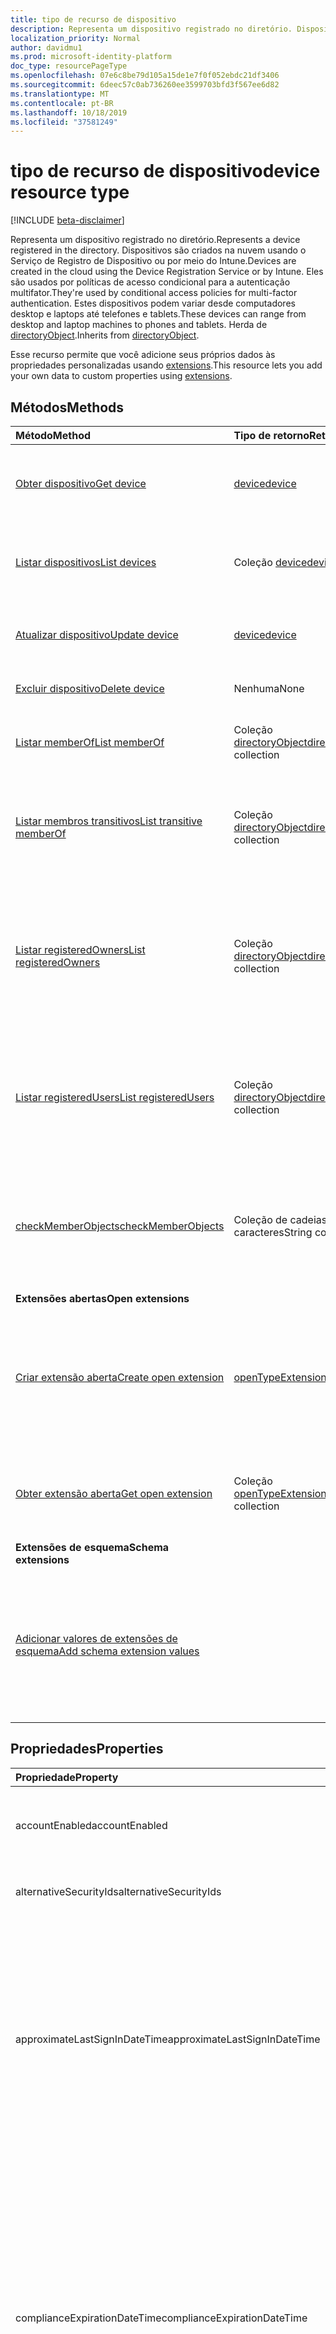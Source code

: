 ```yaml
---
title: tipo de recurso de dispositivo
description: Representa um dispositivo registrado no diretório. Dispositivos são criados na nuvem usando o Serviço de Registro de Dispositivo ou por meio do Intune. Eles são usados por políticas de acesso condicional para a autenticação multifator. Estes dispositivos podem variar desde computadores desktop e laptops até telefones e tablets. Herda de directoryObject.
localization_priority: Normal
author: davidmu1
ms.prod: microsoft-identity-platform
doc_type: resourcePageType
ms.openlocfilehash: 07e6c8be79d105a15de1e7f0f052ebdc21df3406
ms.sourcegitcommit: 6deec57c0ab736260ee3599703bfd3f567ee6d82
ms.translationtype: MT
ms.contentlocale: pt-BR
ms.lasthandoff: 10/18/2019
ms.locfileid: "37581249"
---
```

# <a name="device-resource-type"></a><span data-ttu-id="924c7-107">tipo de recurso de dispositivo</span><span class="sxs-lookup"><span data-stu-id="924c7-107">device resource type</span></span>

[!INCLUDE [beta-disclaimer](../../includes/beta-disclaimer.md)]

<span data-ttu-id="924c7-108">Representa um dispositivo registrado no diretório.</span><span class="sxs-lookup"><span data-stu-id="924c7-108">Represents a device registered in the directory.</span></span> <span data-ttu-id="924c7-109">Dispositivos são criados na nuvem usando o Serviço de Registro de Dispositivo ou por meio do Intune.</span><span class="sxs-lookup"><span data-stu-id="924c7-109">Devices are created in the cloud using the Device Registration Service or by Intune.</span></span> <span data-ttu-id="924c7-110">Eles são usados por políticas de acesso condicional para a autenticação multifator.</span><span class="sxs-lookup"><span data-stu-id="924c7-110">They're used by conditional access policies for multi-factor authentication.</span></span> <span data-ttu-id="924c7-111">Estes dispositivos podem variar desde computadores desktop e laptops até telefones e tablets.</span><span class="sxs-lookup"><span data-stu-id="924c7-111">These devices can range from desktop and laptop machines to phones and tablets.</span></span> <span data-ttu-id="924c7-112">Herda de [directoryObject](directoryobject.md).</span><span class="sxs-lookup"><span data-stu-id="924c7-112">Inherits from [directoryObject](directoryobject.md).</span></span>

<span data-ttu-id="924c7-113">Esse recurso permite que você adicione seus próprios dados às propriedades personalizadas usando [extensions](/graph/extensibility-overview).</span><span class="sxs-lookup"><span data-stu-id="924c7-113">This resource lets you add your own data to custom properties using [extensions](/graph/extensibility-overview).</span></span>

## <a name="methods"></a><span data-ttu-id="924c7-114">Métodos</span><span class="sxs-lookup"><span data-stu-id="924c7-114">Methods</span></span>

| <span data-ttu-id="924c7-115">Método</span><span class="sxs-lookup"><span data-stu-id="924c7-115">Method</span></span>       | <span data-ttu-id="924c7-116">Tipo de retorno</span><span class="sxs-lookup"><span data-stu-id="924c7-116">Return Type</span></span>  |<span data-ttu-id="924c7-117">Descrição</span><span class="sxs-lookup"><span data-stu-id="924c7-117">Description</span></span>|
|:---------------|:--------|:----------|
|[<span data-ttu-id="924c7-118">Obter dispositivo</span><span class="sxs-lookup"><span data-stu-id="924c7-118">Get device</span></span>](../api/device-get.md) | [<span data-ttu-id="924c7-119">device</span><span class="sxs-lookup"><span data-stu-id="924c7-119">device</span></span>](device.md) |<span data-ttu-id="924c7-120">Leia as propriedades e as relações do objeto Device.</span><span class="sxs-lookup"><span data-stu-id="924c7-120">Read properties and relationships of device object.</span></span>|
|[<span data-ttu-id="924c7-121">Listar dispositivos</span><span class="sxs-lookup"><span data-stu-id="924c7-121">List devices</span></span>](../api/device-list.md) | <span data-ttu-id="924c7-122">Coleção [device](device.md)</span><span class="sxs-lookup"><span data-stu-id="924c7-122">[device](device.md) collection</span></span>| <span data-ttu-id="924c7-123">Recupere uma lista de dispositivos registrados no diretório.</span><span class="sxs-lookup"><span data-stu-id="924c7-123">Retrieve a list of devices registered in the directory.</span></span> |
|[<span data-ttu-id="924c7-124">Atualizar dispositivo</span><span class="sxs-lookup"><span data-stu-id="924c7-124">Update device</span></span>](../api/device-update.md) | [<span data-ttu-id="924c7-125">device</span><span class="sxs-lookup"><span data-stu-id="924c7-125">device</span></span>](device.md)  |<span data-ttu-id="924c7-126">Atualize as propriedades do objeto Device.</span><span class="sxs-lookup"><span data-stu-id="924c7-126">Update the properties of the device object.</span></span> |
|[<span data-ttu-id="924c7-127">Excluir dispositivo</span><span class="sxs-lookup"><span data-stu-id="924c7-127">Delete device</span></span>](../api/device-delete.md) | <span data-ttu-id="924c7-128">Nenhuma</span><span class="sxs-lookup"><span data-stu-id="924c7-128">None</span></span> |<span data-ttu-id="924c7-129">Exclua o objeto Device.</span><span class="sxs-lookup"><span data-stu-id="924c7-129">Delete the device object.</span></span> |
|[<span data-ttu-id="924c7-130">Listar memberOf</span><span class="sxs-lookup"><span data-stu-id="924c7-130">List memberOf</span></span>](../api/device-list-memberof.md) |<span data-ttu-id="924c7-131">Coleção [directoryObject](directoryobject.md)</span><span class="sxs-lookup"><span data-stu-id="924c7-131">[directoryObject](directoryobject.md) collection</span></span>| <span data-ttu-id="924c7-132">Lista os grupos dos quais o dispositivo é membro direto.</span><span class="sxs-lookup"><span data-stu-id="924c7-132">List the groups that the device is a direct member of.</span></span> |
|[<span data-ttu-id="924c7-133">Listar membros transitivos</span><span class="sxs-lookup"><span data-stu-id="924c7-133">List transitive memberOf</span></span>](../api/device-list-transitivememberof.md) |<span data-ttu-id="924c7-134">Coleção [directoryObject](directoryobject.md)</span><span class="sxs-lookup"><span data-stu-id="924c7-134">[directoryObject](directoryobject.md) collection</span></span>| <span data-ttu-id="924c7-135">Listar os grupos dos quais o dispositivo é membro.</span><span class="sxs-lookup"><span data-stu-id="924c7-135">List the groups that the device is a member of.</span></span> <span data-ttu-id="924c7-136">Essa operação é transitiva.</span><span class="sxs-lookup"><span data-stu-id="924c7-136">This operation is transitive.</span></span> |
|[<span data-ttu-id="924c7-137">Listar registeredOwners</span><span class="sxs-lookup"><span data-stu-id="924c7-137">List registeredOwners</span></span>](../api/device-list-registeredowners.md) |<span data-ttu-id="924c7-138">Coleção [directoryObject](directoryobject.md)</span><span class="sxs-lookup"><span data-stu-id="924c7-138">[directoryObject](directoryobject.md) collection</span></span>| <span data-ttu-id="924c7-139">Obtenha os usuários que são proprietários registrados do dispositivo da propriedade de navegação registeredOwners.</span><span class="sxs-lookup"><span data-stu-id="924c7-139">Get the users that are registered owners of the device from the registeredOwners navigation property.</span></span>|
|[<span data-ttu-id="924c7-140">Listar registeredUsers</span><span class="sxs-lookup"><span data-stu-id="924c7-140">List registeredUsers</span></span>](../api/device-list-registeredusers.md) |<span data-ttu-id="924c7-141">Coleção [directoryObject](directoryobject.md)</span><span class="sxs-lookup"><span data-stu-id="924c7-141">[directoryObject](directoryobject.md) collection</span></span>| <span data-ttu-id="924c7-142">Obtenha os usuários registrados do dispositivo da propriedade de navegação registeredUsers.</span><span class="sxs-lookup"><span data-stu-id="924c7-142">Get the registered users of the device from the registeredUsers navigation property.</span></span>|
|[<span data-ttu-id="924c7-143">checkMemberObjects</span><span class="sxs-lookup"><span data-stu-id="924c7-143">checkMemberObjects</span></span>](../api/device-checkmemberobjects.md) | <span data-ttu-id="924c7-144">Coleção de cadeias de caracteres</span><span class="sxs-lookup"><span data-stu-id="924c7-144">String collection</span></span> | <span data-ttu-id="924c7-145">Verifique se há associação em uma lista de grupo, função de diretório ou objetos de unidade administrativa.</span><span class="sxs-lookup"><span data-stu-id="924c7-145">Check for membership in a list of group, directory role, or administrative unit objects.</span></span> |
|<span data-ttu-id="924c7-146">**Extensões abertas**</span><span class="sxs-lookup"><span data-stu-id="924c7-146">**Open extensions**</span></span>| | |
|[<span data-ttu-id="924c7-147">Criar extensão aberta</span><span class="sxs-lookup"><span data-stu-id="924c7-147">Create open extension</span></span>](../api/opentypeextension-post-opentypeextension.md) |[<span data-ttu-id="924c7-148">openTypeExtension</span><span class="sxs-lookup"><span data-stu-id="924c7-148">openTypeExtension</span></span>](opentypeextension.md)| <span data-ttu-id="924c7-149">Crie uma extensão aberta e adicione propriedades personalizadas a uma instância nova ou existente de um recurso.</span><span class="sxs-lookup"><span data-stu-id="924c7-149">Create an open extension and add custom properties to a new or existing resource.</span></span>|
|[<span data-ttu-id="924c7-150">Obter extensão aberta</span><span class="sxs-lookup"><span data-stu-id="924c7-150">Get open extension</span></span>](../api/opentypeextension-get.md) |<span data-ttu-id="924c7-151">Coleção [openTypeExtension](opentypeextension.md)</span><span class="sxs-lookup"><span data-stu-id="924c7-151">[openTypeExtension](opentypeextension.md) collection</span></span>| <span data-ttu-id="924c7-152">Obtenha uma extensão aberta identificada pelo nome da extensão.</span><span class="sxs-lookup"><span data-stu-id="924c7-152">Get an open extension identified by the extension name.</span></span>|
|<span data-ttu-id="924c7-153">**Extensões de esquema**</span><span class="sxs-lookup"><span data-stu-id="924c7-153">**Schema extensions**</span></span>| | |
|[<span data-ttu-id="924c7-154">Adicionar valores de extensões de esquema</span><span class="sxs-lookup"><span data-stu-id="924c7-154">Add schema extension values</span></span>](/graph/extensibility-schema-groups) || <span data-ttu-id="924c7-155">Criar uma definição para a extensão de esquema e usá-la para adicionar dados digitados personalizados a um recurso.</span><span class="sxs-lookup"><span data-stu-id="924c7-155">Create a schema extension definition and then use it to add custom typed data to a resource.</span></span>|

## <a name="properties"></a><span data-ttu-id="924c7-156">Propriedades</span><span class="sxs-lookup"><span data-stu-id="924c7-156">Properties</span></span>
| <span data-ttu-id="924c7-157">Propriedade</span><span class="sxs-lookup"><span data-stu-id="924c7-157">Property</span></span>     | <span data-ttu-id="924c7-158">Tipo</span><span class="sxs-lookup"><span data-stu-id="924c7-158">Type</span></span>   |<span data-ttu-id="924c7-159">Descrição</span><span class="sxs-lookup"><span data-stu-id="924c7-159">Description</span></span>|
|:---------------|:--------|:----------|
|<span data-ttu-id="924c7-160">accountEnabled</span><span class="sxs-lookup"><span data-stu-id="924c7-160">accountEnabled</span></span>|<span data-ttu-id="924c7-161">Booliano</span><span class="sxs-lookup"><span data-stu-id="924c7-161">Boolean</span></span>| <span data-ttu-id="924c7-162">**true** se a conta estiver habilitada; caso contrário, **false**.</span><span class="sxs-lookup"><span data-stu-id="924c7-162">**true** if the account is enabled; otherwise, **false**.</span></span> <span data-ttu-id="924c7-163">o padrão é true.</span><span class="sxs-lookup"><span data-stu-id="924c7-163">default is true.</span></span>|
|<span data-ttu-id="924c7-164">alternativeSecurityIds</span><span class="sxs-lookup"><span data-stu-id="924c7-164">alternativeSecurityIds</span></span>|<span data-ttu-id="924c7-165">Coleção alternativeSecurityId</span><span class="sxs-lookup"><span data-stu-id="924c7-165">alternativeSecurityId collection</span></span>| <span data-ttu-id="924c7-166">Apenas para uso interno.</span><span class="sxs-lookup"><span data-stu-id="924c7-166">For internal use only.</span></span> <span data-ttu-id="924c7-167">Não anulável.</span><span class="sxs-lookup"><span data-stu-id="924c7-167">Not nullable.</span></span> |
|<span data-ttu-id="924c7-168">approximateLastSignInDateTime</span><span class="sxs-lookup"><span data-stu-id="924c7-168">approximateLastSignInDateTime</span></span>|<span data-ttu-id="924c7-169">DateTimeOffset</span><span class="sxs-lookup"><span data-stu-id="924c7-169">DateTimeOffset</span></span>| <span data-ttu-id="924c7-170">O tipo TIMESTAMP representa informações de data e hora usando o formato ISO 8601 e está sempre no horário UTC.</span><span class="sxs-lookup"><span data-stu-id="924c7-170">The timestamp type represents date and time information using ISO 8601 format and is always in UTC time.</span></span> <span data-ttu-id="924c7-171">Por exemplo, meia-noite em UTC no dia 1º de janeiro de 2014 teria esta aparência: `'2014-01-01T00:00:00Z'`.</span><span class="sxs-lookup"><span data-stu-id="924c7-171">For example, midnight UTC on Jan 1, 2014 would look like this: `'2014-01-01T00:00:00Z'`.</span></span> <span data-ttu-id="924c7-172">Somente leitura.</span><span class="sxs-lookup"><span data-stu-id="924c7-172">Read-only.</span></span> |
|<span data-ttu-id="924c7-173">complianceExpirationDateTime</span><span class="sxs-lookup"><span data-stu-id="924c7-173">complianceExpirationDateTime</span></span>|<span data-ttu-id="924c7-174">DateTimeOffset</span><span class="sxs-lookup"><span data-stu-id="924c7-174">DateTimeOffset</span></span>| <span data-ttu-id="924c7-175">O carimbo de data/hora quando o dispositivo não é mais considerado compatível.</span><span class="sxs-lookup"><span data-stu-id="924c7-175">The timestamp when the device is no longer deemed compliant.</span></span> <span data-ttu-id="924c7-176">O tipo TIMESTAMP representa informações de data e hora usando o formato ISO 8601 e está sempre no horário UTC.</span><span class="sxs-lookup"><span data-stu-id="924c7-176">The timestamp type represents date and time information using ISO 8601 format and is always in UTC time.</span></span> <span data-ttu-id="924c7-177">Por exemplo, meia-noite em UTC no dia 1º de janeiro de 2014 teria esta aparência: `'2014-01-01T00:00:00Z'`.</span><span class="sxs-lookup"><span data-stu-id="924c7-177">For example, midnight UTC on Jan 1, 2014 would look like this: `'2014-01-01T00:00:00Z'`.</span></span> <span data-ttu-id="924c7-178">Somente leitura.</span><span class="sxs-lookup"><span data-stu-id="924c7-178">Read-only.</span></span> |
|<span data-ttu-id="924c7-179">deviceId</span><span class="sxs-lookup"><span data-stu-id="924c7-179">deviceId</span></span>|<span data-ttu-id="924c7-180">Guid</span><span class="sxs-lookup"><span data-stu-id="924c7-180">Guid</span></span>| <span data-ttu-id="924c7-181">Identificador exclusivo definido pelo serviço de registro do dispositivo Azure no momento do registro.</span><span class="sxs-lookup"><span data-stu-id="924c7-181">Unique identifier set by Azure Device Registration Service at the time of registration.</span></span> |
|<span data-ttu-id="924c7-182">deviceMetadata</span><span class="sxs-lookup"><span data-stu-id="924c7-182">deviceMetadata</span></span>|<span data-ttu-id="924c7-183">String</span><span class="sxs-lookup"><span data-stu-id="924c7-183">String</span></span>| <span data-ttu-id="924c7-184">Apenas para uso interno.</span><span class="sxs-lookup"><span data-stu-id="924c7-184">For internal use only.</span></span> <span data-ttu-id="924c7-185">Definido como nulo.</span><span class="sxs-lookup"><span data-stu-id="924c7-185">Set to null.</span></span> |
|<span data-ttu-id="924c7-186">deviceVersion</span><span class="sxs-lookup"><span data-stu-id="924c7-186">deviceVersion</span></span>|<span data-ttu-id="924c7-187">Int32</span><span class="sxs-lookup"><span data-stu-id="924c7-187">Int32</span></span>| <span data-ttu-id="924c7-188">Apenas para uso interno.</span><span class="sxs-lookup"><span data-stu-id="924c7-188">For internal use only.</span></span> |
|<span data-ttu-id="924c7-189">displayName</span><span class="sxs-lookup"><span data-stu-id="924c7-189">displayName</span></span>|<span data-ttu-id="924c7-190">Cadeia de caracteres</span><span class="sxs-lookup"><span data-stu-id="924c7-190">String</span></span>| <span data-ttu-id="924c7-p109">O nome de exibição do dispositivo. Obrigatório.</span><span class="sxs-lookup"><span data-stu-id="924c7-p109">The display name for the device. Required.</span></span> |
|<span data-ttu-id="924c7-193">id</span><span class="sxs-lookup"><span data-stu-id="924c7-193">id</span></span>|<span data-ttu-id="924c7-194">Cadeia de caracteres</span><span class="sxs-lookup"><span data-stu-id="924c7-194">String</span></span>|<span data-ttu-id="924c7-p110">O identificador exclusivo do dispositivo. Herdado de [directoryObject](directoryobject.md). Chave, Não anulável. Somente leitura.</span><span class="sxs-lookup"><span data-stu-id="924c7-p110">The unique identifier for the device. Inherited from [directoryObject](directoryobject.md). Key, Not nullable. Read-only.</span></span>|
|<span data-ttu-id="924c7-199">isCompliant</span><span class="sxs-lookup"><span data-stu-id="924c7-199">isCompliant</span></span>|<span data-ttu-id="924c7-200">Booliano</span><span class="sxs-lookup"><span data-stu-id="924c7-200">Boolean</span></span>|<span data-ttu-id="924c7-201">**True** se o dispositivo está em conformidade com políticas de MDM (Gerenciamento de Dispositivo Móvel); caso contrário, **false**.</span><span class="sxs-lookup"><span data-stu-id="924c7-201">**true** if the device complies with Mobile Device Management (MDM) policies; otherwise, **false**.</span></span> <span data-ttu-id="924c7-202">Somente leitura.</span><span class="sxs-lookup"><span data-stu-id="924c7-202">Read-only.</span></span> <span data-ttu-id="924c7-203">Isso só pode ser atualizado pelo Intune para qualquer tipo de sistema operacional do dispositivo ou por um [aplicativo MDM aprovado](https://docs.microsoft.com/windows/client-management/mdm/azure-active-directory-integration-with-mdm) para dispositivos do sistema operacional Windows.</span><span class="sxs-lookup"><span data-stu-id="924c7-203">This can only be updated by Intune for any device OS type or by an [approved MDM app](https://docs.microsoft.com/windows/client-management/mdm/azure-active-directory-integration-with-mdm) for Windows OS devices.</span></span>|
|<span data-ttu-id="924c7-204">isManaged</span><span class="sxs-lookup"><span data-stu-id="924c7-204">isManaged</span></span>|<span data-ttu-id="924c7-205">Booliano</span><span class="sxs-lookup"><span data-stu-id="924c7-205">Boolean</span></span>|<span data-ttu-id="924c7-206">**true** se o dispositivo for gerenciado por um aplicativo de gerenciamento de dispositivo móvel (MDM); caso contrário, **false**.</span><span class="sxs-lookup"><span data-stu-id="924c7-206">**true** if the device is managed by a Mobile Device Management (MDM) app; otherwise, **false**.</span></span> <span data-ttu-id="924c7-207">Isso só pode ser atualizado pelo Intune para qualquer tipo de sistema operacional do dispositivo ou por um [aplicativo MDM aprovado](https://docs.microsoft.com/windows/client-management/mdm/azure-active-directory-integration-with-mdm) para dispositivos do sistema operacional Windows.</span><span class="sxs-lookup"><span data-stu-id="924c7-207">This can only be updated by Intune for any device OS type or by an [approved MDM app](https://docs.microsoft.com/windows/client-management/mdm/azure-active-directory-integration-with-mdm) for Windows OS devices.</span></span> |
|<span data-ttu-id="924c7-208">fabricante</span><span class="sxs-lookup"><span data-stu-id="924c7-208">manufacturer</span></span>|<span data-ttu-id="924c7-209">String</span><span class="sxs-lookup"><span data-stu-id="924c7-209">String</span></span>| <span data-ttu-id="924c7-210">O fabricante do dispositivo.</span><span class="sxs-lookup"><span data-stu-id="924c7-210">Manufacturer of the device.</span></span> <span data-ttu-id="924c7-211">Somente leitura.</span><span class="sxs-lookup"><span data-stu-id="924c7-211">Read-only.</span></span> |
|<span data-ttu-id="924c7-212">mdmAppId</span><span class="sxs-lookup"><span data-stu-id="924c7-212">mdmAppId</span></span>|<span data-ttu-id="924c7-213">Cadeia de caracteres</span><span class="sxs-lookup"><span data-stu-id="924c7-213">String</span></span>|<span data-ttu-id="924c7-214">Identificador de aplicativo usado para registrar o dispositivo no MDM.</span><span class="sxs-lookup"><span data-stu-id="924c7-214">Application identifier used to register device into MDM.</span></span> <br><br><span data-ttu-id="924c7-215">Somente leitura.</span><span class="sxs-lookup"><span data-stu-id="924c7-215">Read-only.</span></span> <span data-ttu-id="924c7-216">Oferece suporte a $filter.</span><span class="sxs-lookup"><span data-stu-id="924c7-216">Supports $filter.</span></span>|
|<span data-ttu-id="924c7-217">modelo</span><span class="sxs-lookup"><span data-stu-id="924c7-217">model</span></span>|<span data-ttu-id="924c7-218">Cadeia de caracteres</span><span class="sxs-lookup"><span data-stu-id="924c7-218">String</span></span>| <span data-ttu-id="924c7-219">Modelo do dispositivo.</span><span class="sxs-lookup"><span data-stu-id="924c7-219">Model of the device.</span></span> <span data-ttu-id="924c7-220">Somente leitura.</span><span class="sxs-lookup"><span data-stu-id="924c7-220">Read-only.</span></span> |
|<span data-ttu-id="924c7-221">onPremisesLastSyncDateTime</span><span class="sxs-lookup"><span data-stu-id="924c7-221">onPremisesLastSyncDateTime</span></span>|<span data-ttu-id="924c7-222">DateTimeOffset</span><span class="sxs-lookup"><span data-stu-id="924c7-222">DateTimeOffset</span></span>|<span data-ttu-id="924c7-223">A última vez em que o objeto foi sincronizado com o diretório local. O tipo Timestamp representa informações de data e hora usando o formato ISO 8601 e está sempre no horário UTC.</span><span class="sxs-lookup"><span data-stu-id="924c7-223">The last time at which the object was synced with the on-premises directory.The Timestamp type represents date and time information using ISO 8601 format and is always in UTC time.</span></span> <span data-ttu-id="924c7-224">Por exemplo, meia-noite em UTC no dia 1º de janeiro de 2014 teria esta aparência: `'2014-01-01T00:00:00Z'` Somente leitura.</span><span class="sxs-lookup"><span data-stu-id="924c7-224">For example, midnight UTC on Jan 1, 2014 would look like this: `'2014-01-01T00:00:00Z'` Read-only.</span></span> |
|<span data-ttu-id="924c7-225">onPremisesSyncEnabled</span><span class="sxs-lookup"><span data-stu-id="924c7-225">onPremisesSyncEnabled</span></span>|<span data-ttu-id="924c7-226">Booliano</span><span class="sxs-lookup"><span data-stu-id="924c7-226">Boolean</span></span>|<span data-ttu-id="924c7-227">**True** se esse objeto está sincronizado de um diretório local; **false** se esse objeto foi originalmente sincronizado de um diretório local, mas não está mais sincronizado; **null** se esse objeto nunca foi sido sincronizado de um diretório local (padrão).</span><span class="sxs-lookup"><span data-stu-id="924c7-227">**true** if this object is synced from an on-premises directory; **false** if this object was originally synced from an on-premises directory but is no longer synced; **null** if this object has never been synced from an on-premises directory (default).</span></span> <span data-ttu-id="924c7-228">Somente leitura.</span><span class="sxs-lookup"><span data-stu-id="924c7-228">Read-only.</span></span>|
|<span data-ttu-id="924c7-229">operatingSystem</span><span class="sxs-lookup"><span data-stu-id="924c7-229">operatingSystem</span></span>|<span data-ttu-id="924c7-230">Cadeia de caracteres</span><span class="sxs-lookup"><span data-stu-id="924c7-230">String</span></span>| <span data-ttu-id="924c7-p118">O tipo de sistema operacional do dispositivo. Obrigatório.</span><span class="sxs-lookup"><span data-stu-id="924c7-p118">The type of operating system on the device. Required.</span></span> |
|<span data-ttu-id="924c7-233">operatingSystemVersion</span><span class="sxs-lookup"><span data-stu-id="924c7-233">operatingSystemVersion</span></span>|<span data-ttu-id="924c7-234">Cadeia de caracteres</span><span class="sxs-lookup"><span data-stu-id="924c7-234">String</span></span>| <span data-ttu-id="924c7-235">A versão do sistema operacional do dispositivo.</span><span class="sxs-lookup"><span data-stu-id="924c7-235">Operating system version of the device.</span></span> <span data-ttu-id="924c7-236">Obrigatório.</span><span class="sxs-lookup"><span data-stu-id="924c7-236">Required.</span></span> |
|<span data-ttu-id="924c7-237">physicalIds</span><span class="sxs-lookup"><span data-stu-id="924c7-237">physicalIds</span></span>|<span data-ttu-id="924c7-238">Coleção de cadeias de caracteres</span><span class="sxs-lookup"><span data-stu-id="924c7-238">String collection</span></span>| <span data-ttu-id="924c7-239">Apenas para uso interno.</span><span class="sxs-lookup"><span data-stu-id="924c7-239">For internal use only.</span></span> <span data-ttu-id="924c7-240">Não anulável.</span><span class="sxs-lookup"><span data-stu-id="924c7-240">Not nullable.</span></span> |
|<span data-ttu-id="924c7-241">profiletype</span><span class="sxs-lookup"><span data-stu-id="924c7-241">profileType</span></span>|<span data-ttu-id="924c7-242">Cadeia de caracteres</span><span class="sxs-lookup"><span data-stu-id="924c7-242">String</span></span>|<span data-ttu-id="924c7-243">O tipo de perfil do dispositivo.</span><span class="sxs-lookup"><span data-stu-id="924c7-243">The profile type of the device.</span></span> <span data-ttu-id="924c7-244">Valores possíveis:</span><span class="sxs-lookup"><span data-stu-id="924c7-244">Possible values:</span></span><br /><span data-ttu-id="924c7-245">**RegisteredDevice** (padrão)</span><span class="sxs-lookup"><span data-stu-id="924c7-245">**RegisteredDevice** (default)</span></span><br /><span data-ttu-id="924c7-246">**SecureVM**</span><span class="sxs-lookup"><span data-stu-id="924c7-246">**SecureVM**</span></span><br /><span data-ttu-id="924c7-247">**Printer**</span><span class="sxs-lookup"><span data-stu-id="924c7-247">**Printer**</span></span><br /><span data-ttu-id="924c7-248">**Compartilhado**</span><span class="sxs-lookup"><span data-stu-id="924c7-248">**Shared**</span></span><br /><span data-ttu-id="924c7-249">**IoT**</span><span class="sxs-lookup"><span data-stu-id="924c7-249">**IoT**</span></span>|
|<span data-ttu-id="924c7-250">systemLabels</span><span class="sxs-lookup"><span data-stu-id="924c7-250">systemLabels</span></span>|<span data-ttu-id="924c7-251">String collection</span><span class="sxs-lookup"><span data-stu-id="924c7-251">String collection</span></span>| <span data-ttu-id="924c7-252">Lista de rótulos aplicados ao dispositivo pelo sistema.</span><span class="sxs-lookup"><span data-stu-id="924c7-252">List of labels applied to the device by the system.</span></span> |
|<span data-ttu-id="924c7-253">trustType</span><span class="sxs-lookup"><span data-stu-id="924c7-253">trustType</span></span>|<span data-ttu-id="924c7-254">Cadeia de caracteres</span><span class="sxs-lookup"><span data-stu-id="924c7-254">String</span></span>| <span data-ttu-id="924c7-255">Tipo de relação de confiança para o dispositivo associado.</span><span class="sxs-lookup"><span data-stu-id="924c7-255">Type of trust for the joined device.</span></span> <span data-ttu-id="924c7-256">Somente leitura.</span><span class="sxs-lookup"><span data-stu-id="924c7-256">Read-only.</span></span> <span data-ttu-id="924c7-257">Valores possíveis:</span><span class="sxs-lookup"><span data-stu-id="924c7-257">Possible values:</span></span> <br /><span data-ttu-id="924c7-258">**Workplace** – indica *traga seus dispositivos pessoais*</span><span class="sxs-lookup"><span data-stu-id="924c7-258">**Workplace** - indicates *bring your own personal devices*</span></span><br /><span data-ttu-id="924c7-259">**AzureAd** – apenas dispositivos associados na nuvem</span><span class="sxs-lookup"><span data-stu-id="924c7-259">**AzureAd** - Cloud only joined devices</span></span><br /><span data-ttu-id="924c7-260">**ServerAd** – dispositivos associados no domínio local unidos ao Azure AD.</span><span class="sxs-lookup"><span data-stu-id="924c7-260">**ServerAd** - on-premises domain joined devices joined to Azure AD.</span></span> <span data-ttu-id="924c7-261">Saiba mais em [Introdução ao gerenciamento de dispositivo no Azure Active Directory](https://docs.microsoft.com/en-us/azure/active-directory/device-management-introduction)</span><span class="sxs-lookup"><span data-stu-id="924c7-261">For more details, see [Introduction to device management in Azure Active Directory](https://docs.microsoft.com/en-us/azure/active-directory/device-management-introduction)</span></span> |
|<span data-ttu-id="924c7-262">Nome</span><span class="sxs-lookup"><span data-stu-id="924c7-262">Name</span></span>| <span data-ttu-id="924c7-263">Cadeia de caracteres</span><span class="sxs-lookup"><span data-stu-id="924c7-263">String</span></span> | <span data-ttu-id="924c7-264">Nome amigável de um dispositivo.</span><span class="sxs-lookup"><span data-stu-id="924c7-264">Friendly name of a device.</span></span> <span data-ttu-id="924c7-265">Retornado somente se o usuário entrar com uma conta da Microsoft como parte do projeto Roma.</span><span class="sxs-lookup"><span data-stu-id="924c7-265">Only returned if user signs in with a Microsoft account as part of Project Rome.</span></span> |
|<span data-ttu-id="924c7-266">Status</span><span class="sxs-lookup"><span data-stu-id="924c7-266">Status</span></span> | <span data-ttu-id="924c7-267">Cadeia de caracteres</span><span class="sxs-lookup"><span data-stu-id="924c7-267">String</span></span>| <span data-ttu-id="924c7-268">O dispositivo está online ou offline.</span><span class="sxs-lookup"><span data-stu-id="924c7-268">Device is online or offline.</span></span> <span data-ttu-id="924c7-269">Retornado somente se o usuário entrar com uma conta da Microsoft como parte do projeto Roma.</span><span class="sxs-lookup"><span data-stu-id="924c7-269">Only returned if user signs in with a Microsoft account as part of Project Rome.</span></span> |
|<span data-ttu-id="924c7-270">Plataforma</span><span class="sxs-lookup"><span data-stu-id="924c7-270">Platform</span></span> |<span data-ttu-id="924c7-271">Cadeia de caracteres</span><span class="sxs-lookup"><span data-stu-id="924c7-271">String</span></span>|<span data-ttu-id="924c7-272">Plataforma de dispositivo.</span><span class="sxs-lookup"><span data-stu-id="924c7-272">Platform of device.</span></span> <span data-ttu-id="924c7-273">Retornado somente se o usuário entrar com uma conta da Microsoft como parte do projeto Roma.</span><span class="sxs-lookup"><span data-stu-id="924c7-273">Only returned if user signs in with a Microsoft account as part of Project Rome.</span></span> <span data-ttu-id="924c7-274">Retornado somente se o usuário entrar com uma conta da Microsoft como parte do projeto Roma.</span><span class="sxs-lookup"><span data-stu-id="924c7-274">Only returned if user signs in with a Microsoft account as part of Project Rome.</span></span>|
|<span data-ttu-id="924c7-275">Tipo</span><span class="sxs-lookup"><span data-stu-id="924c7-275">Kind</span></span>| <span data-ttu-id="924c7-276">Cadeia de caracteres</span><span class="sxs-lookup"><span data-stu-id="924c7-276">String</span></span>| <span data-ttu-id="924c7-277">Fator de forma do dispositivo.</span><span class="sxs-lookup"><span data-stu-id="924c7-277">Form factor of device.</span></span> <span data-ttu-id="924c7-278">Retornado somente se o usuário entrar com uma conta da Microsoft como parte do projeto Roma.</span><span class="sxs-lookup"><span data-stu-id="924c7-278">Only returned if user signs in with a Microsoft account as part of Project Rome.</span></span> |
|<span data-ttu-id="924c7-279">Modelo</span><span class="sxs-lookup"><span data-stu-id="924c7-279">Model</span></span>| <span data-ttu-id="924c7-280">Cadeia de caracteres</span><span class="sxs-lookup"><span data-stu-id="924c7-280">String</span></span>| <span data-ttu-id="924c7-281">Modelo de dispositivo.</span><span class="sxs-lookup"><span data-stu-id="924c7-281">Model of device.</span></span> <span data-ttu-id="924c7-282">Retornado somente se o usuário entrar com uma conta da Microsoft como parte do projeto Roma.</span><span class="sxs-lookup"><span data-stu-id="924c7-282">Only returned if user signs in with a Microsoft account as part of Project Rome.</span></span> |
|<span data-ttu-id="924c7-283">Fabricantes</span><span class="sxs-lookup"><span data-stu-id="924c7-283">Manufacturer</span></span>| <span data-ttu-id="924c7-284">Cadeia de caracteres</span><span class="sxs-lookup"><span data-stu-id="924c7-284">String</span></span>| <span data-ttu-id="924c7-285">Fabricante do dispositivo.</span><span class="sxs-lookup"><span data-stu-id="924c7-285">Manufacturer of device.</span></span> <span data-ttu-id="924c7-286">Retornado somente se o usuário entrar com uma conta da Microsoft como parte do projeto Roma.</span><span class="sxs-lookup"><span data-stu-id="924c7-286">Only returned if user signs in with a Microsoft account as part of Project Rome.</span></span> |

## <a name="relationships"></a><span data-ttu-id="924c7-287">Relações</span><span class="sxs-lookup"><span data-stu-id="924c7-287">Relationships</span></span>
| <span data-ttu-id="924c7-288">Relação</span><span class="sxs-lookup"><span data-stu-id="924c7-288">Relationship</span></span> | <span data-ttu-id="924c7-289">Tipo</span><span class="sxs-lookup"><span data-stu-id="924c7-289">Type</span></span>   |<span data-ttu-id="924c7-290">Descrição</span><span class="sxs-lookup"><span data-stu-id="924c7-290">Description</span></span>|
|:---------------|:--------|:----------|
|<span data-ttu-id="924c7-291">extensions</span><span class="sxs-lookup"><span data-stu-id="924c7-291">extensions</span></span>|<span data-ttu-id="924c7-292">Coleção [extension](extension.md)</span><span class="sxs-lookup"><span data-stu-id="924c7-292">[extension](extension.md) collection</span></span>|<span data-ttu-id="924c7-p130">A coleção de extensões abertas definidas para o dispositivo. Somente leitura. Anulável.</span><span class="sxs-lookup"><span data-stu-id="924c7-p130">The collection of open extensions defined for the device. Read-only. Nullable.</span></span>|
|<span data-ttu-id="924c7-296">registeredOwners</span><span class="sxs-lookup"><span data-stu-id="924c7-296">registeredOwners</span></span>|<span data-ttu-id="924c7-297">Coleção [directoryObject](directoryobject.md)</span><span class="sxs-lookup"><span data-stu-id="924c7-297">[directoryObject](directoryobject.md) collection</span></span>| <span data-ttu-id="924c7-298">O usuário que associou o dispositivo na nuvem ou registrou seu dispositivo pessoal.</span><span class="sxs-lookup"><span data-stu-id="924c7-298">The user that cloud joined the device or registered their personal device.</span></span> <span data-ttu-id="924c7-299">O proprietário registrado é definido no momento do registro.</span><span class="sxs-lookup"><span data-stu-id="924c7-299">The registered owner is set at the time of registration.</span></span> <span data-ttu-id="924c7-300">Atualmente, só pode haver um proprietário.</span><span class="sxs-lookup"><span data-stu-id="924c7-300">Currently, there can be only one owner.</span></span> <span data-ttu-id="924c7-301">Somente leitura.</span><span class="sxs-lookup"><span data-stu-id="924c7-301">Read-only.</span></span> <span data-ttu-id="924c7-302">Anulável.</span><span class="sxs-lookup"><span data-stu-id="924c7-302">Nullable.</span></span>|
|<span data-ttu-id="924c7-303">registeredUsers</span><span class="sxs-lookup"><span data-stu-id="924c7-303">registeredUsers</span></span>|<span data-ttu-id="924c7-304">Coleção [directoryObject](directoryobject.md)</span><span class="sxs-lookup"><span data-stu-id="924c7-304">[directoryObject](directoryobject.md) collection</span></span>| <span data-ttu-id="924c7-305">Coleção de usuários registrados do dispositivo.</span><span class="sxs-lookup"><span data-stu-id="924c7-305">Collection of registered users of the device.</span></span> <span data-ttu-id="924c7-306">Para dispositivos associados em nuvem e dispositivos pessoais registrados, os usuários registrados são definidos para o mesmo valor que proprietários registrados no momento do registro.</span><span class="sxs-lookup"><span data-stu-id="924c7-306">For cloud joined devices and registered personal devices, registered users are set to the same value as registered owners at the time of registration.</span></span> <span data-ttu-id="924c7-307">Somente leitura.</span><span class="sxs-lookup"><span data-stu-id="924c7-307">Read-only.</span></span> <span data-ttu-id="924c7-308">Anulável.</span><span class="sxs-lookup"><span data-stu-id="924c7-308">Nullable.</span></span>|
|<span data-ttu-id="924c7-309">extensions</span><span class="sxs-lookup"><span data-stu-id="924c7-309">extensions</span></span>|<span data-ttu-id="924c7-310">Coleção [extension](extension.md)</span><span class="sxs-lookup"><span data-stu-id="924c7-310">[extension](extension.md) collection</span></span>|<span data-ttu-id="924c7-311">A coleção de extensões abertas definidas para o dispositivo.</span><span class="sxs-lookup"><span data-stu-id="924c7-311">The collection of open extensions defined for the device.</span></span> <span data-ttu-id="924c7-312">Anulável.</span><span class="sxs-lookup"><span data-stu-id="924c7-312">Nullable.</span></span>|
|<span data-ttu-id="924c7-313">registeredOwners</span><span class="sxs-lookup"><span data-stu-id="924c7-313">registeredOwners</span></span>|<span data-ttu-id="924c7-314">Coleção [directoryObject](directoryobject.md)</span><span class="sxs-lookup"><span data-stu-id="924c7-314">[directoryObject](directoryobject.md) collection</span></span>|<span data-ttu-id="924c7-p134">Usuários que são proprietários registrados do dispositivo. Somente leitura. Anulável.</span><span class="sxs-lookup"><span data-stu-id="924c7-p134">Users that are registered owners of the device. Read-only. Nullable.</span></span>|
|<span data-ttu-id="924c7-318">registeredUsers</span><span class="sxs-lookup"><span data-stu-id="924c7-318">registeredUsers</span></span>|<span data-ttu-id="924c7-319">Coleção [directoryObject](directoryobject.md)</span><span class="sxs-lookup"><span data-stu-id="924c7-319">[directoryObject](directoryobject.md) collection</span></span>|<span data-ttu-id="924c7-p135">Usuários que são usuários registrados do dispositivo. Somente leitura. Anulável.</span><span class="sxs-lookup"><span data-stu-id="924c7-p135">Users that are registered users of the device. Read-only. Nullable.</span></span>|
|<span data-ttu-id="924c7-323"> comandos</span><span class="sxs-lookup"><span data-stu-id="924c7-323">commands</span></span> | <span data-ttu-id="924c7-324">coleção [Command](command.md)</span><span class="sxs-lookup"><span data-stu-id="924c7-324">[command](command.md) collection</span></span> | <span data-ttu-id="924c7-325">Conjunto de comandos enviados para este dispositivo</span><span class="sxs-lookup"><span data-stu-id="924c7-325">Set of commands sent to this device</span></span>|

## <a name="json-representation"></a><span data-ttu-id="924c7-326">Representação JSON</span><span class="sxs-lookup"><span data-stu-id="924c7-326">JSON representation</span></span>

<span data-ttu-id="924c7-327">Veja a seguir uma representação JSON do recurso.</span><span class="sxs-lookup"><span data-stu-id="924c7-327">The following is a JSON representation of the resource.</span></span>

<!-- {
  "blockType": "resource",
  "optionalProperties": [
    "extensions",
    "registeredOwners",
    "registeredUsers"
  ],
  "keyProperty": "id",
  "@odata.type": "microsoft.graph.device"
}-->

```json
{
  "accountEnabled": true,
  "approximateLastSignInDateTime": "String (timestamp)",
  "complianceExpirationDateTime": "String (timestamp)",
  "deviceId": "string",
  "deviceMetadata": "string",
  "deviceVersion": 1024,
  "displayName": "string",
  "id": "string (identifier)",
  "isCompliant": true,
  "isManaged": true,
  "mdmAppId": "string",
  "onPremisesLastSyncDateTime": "String (timestamp)",
  "onPremisesSyncEnabled": true,
  "operatingSystem": "string",
  "operatingSystemVersion": "string",
  "physicalIds": ["string"],
  "profileType": "string",
  "systemLabels": ["string"],
  "trustType": "string",
  "Name": "string",
  "Status": "string",
  "Platform": "string",
  "Kind": "string",
  "Model": "string",
  "Manufacturer": "string"
}
```

## <a name="see-also"></a><span data-ttu-id="924c7-328">Confira também</span><span class="sxs-lookup"><span data-stu-id="924c7-328">See also</span></span>

- [<span data-ttu-id="924c7-329">Adicionar dados personalizados a recursos usando extensões</span><span class="sxs-lookup"><span data-stu-id="924c7-329">Add custom data to resources using extensions</span></span>](/graph/extensibility-overview)
- [<span data-ttu-id="924c7-330">Adicionar dados personalizados aos usuários usando extensões abertas</span><span class="sxs-lookup"><span data-stu-id="924c7-330">Add custom data to users using open extensions</span></span>](/graph/extensibility-open-users)
- [<span data-ttu-id="924c7-331">Adicionar dados personalizados a grupos usando as extensões do esquema</span><span class="sxs-lookup"><span data-stu-id="924c7-331">Add custom data to groups using schema extensions</span></span>](/graph/extensibility-schema-groups)

<!-- uuid: 8fcb5dbc-d5aa-4681-8e31-b001d5168d79
2015-10-25 14:57:30 UTC -->
<!--
{
  "type": "#page.annotation",
  "description": "device resource",
  "keywords": "",
  "section": "documentation",
  "tocPath": "",
  "suppressions": []
}
-->
